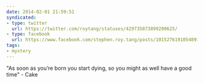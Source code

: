 ```yaml
---
date: 2014-02-01 21:59:51
syndicated:
- type: twitter
  url: https://twitter.com/roytang/statuses/429735873899290625/
- type: facebook
  url: https://www.facebook.com/stephen.roy.tang/posts/10152761910548912
tags:
- mystery
---
```


"As soon as you’re born you start dying, so you might as well have a good time" - Cake